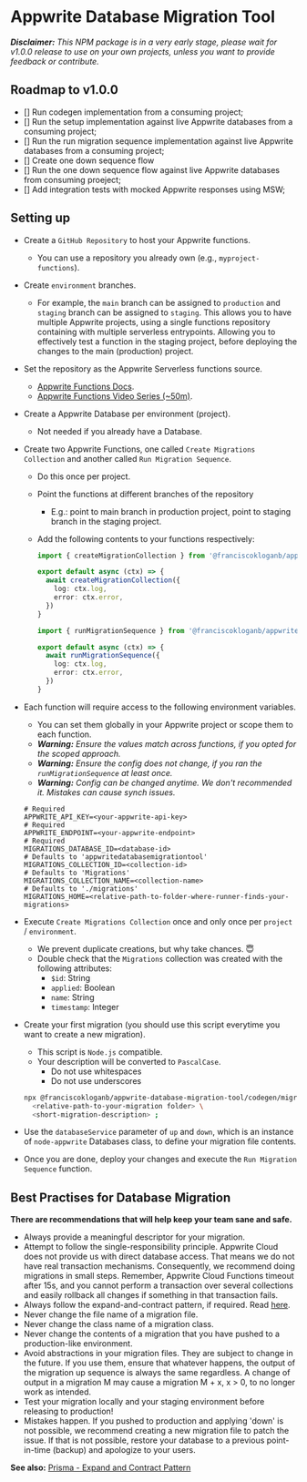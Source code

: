 # Appwrite Database Migration Tool

_**Disclaimer:** This NPM package is in a very early stage, please wait for v1.0.0 release to use on your own projects, unless you want to provide feedback or contribute._

## Roadmap to v1.0.0

- [] Run codegen implementation from a consuming project;
- [] Run the setup implementation against live Appwrite databases from a consuming project;
- [] Run the run migration sequence implementation against live Appwrite databases from a consuming project;
- [] Create one down sequence flow
- [] Run the one down sequence flow against live Appwrite databases from consuming proeject;
- [] Add integration tests with mocked Appwrite responses using MSW;

## Setting up

- Create a `GitHub Repository` to host your Appwrite functions.
  - You can use a repository you already own (e.g., `myproject-functions`).
- Create `environment` branches.
  - For example, the `main` branch can be assigned to `production` and `staging` branch can be
  assigned to `staging`. This allows you to have multiple Appwrite projects, using a single functions
  repository containing with multiple serverless entrypoints. Allowing you to effectively
  test a function in the staging project, before deploying the changes to the main (production)
  project.
- Set the repository as the Appwrite Serverless functions source.
  - [Appwrite Functions Docs](https://appwrite.io/docs/products/functions/deployment).
  - [Appwrite Functions Video Series (~50m)](https://www.youtube.com/watch?v=UAPt7VBL_T8).
- Create a Appwrite Database per environment (project).
  - Not needed if you already have a Database.
- Create two Appwrite Functions, one called `Create Migrations Collection` and another called
`Run Migration Sequence`.
  - Do this once per project.
  - Point the functions at different branches of the repository
    - E.g.: point to main branch in production project, point to staging branch in the staging project.
  - Add the following contents to your functions respectively:

    ```ts
    import { createMigrationCollection } from '@franciscokloganb/appwrite-database-migration-tool'

    export default async (ctx) => {
      await createMigrationCollection({
        log: ctx.log,
        error: ctx.error,
      })
    }
    ```

    ```ts
    import { runMigrationSequence } from '@franciscokloganb/appwrite-database-migration-tool'

    export default async (ctx) => {
      await runMigrationSequence({
        log: ctx.log,
        error: ctx.error,
      })
    }
    ```

- Each function will require access to the following environment variables.
  - You can set them globally in your Appwrite project or scope them to each function.
  - _**Warning:** Ensure the values match across functions, if you opted for the scoped approach._
  - _**Warning:** Ensure the config does not change, if you ran the `runMigrationSequence` at least once._
  - _**Warning:** Config can be changed anytime. We don't recommended it. Mistakes can cause synch issues._

  ```properties
  # Required
  APPWRITE_API_KEY=<your-appwrite-api-key>
  # Required
  APPWRITE_ENDPOINT=<your-appwrite-endpoint>
  # Required
  MIGRATIONS_DATABASE_ID=<database-id>
  # Defaults to 'appwritedatabasemigrationtool'
  MIGRATIONS_COLLECTION_ID=<collection-id>
  # Defaults to 'Migrations'
  MIGRATIONS_COLLECTION_NAME=<collection-name>
  # Defaults to './migrations'
  MIGRATIONS_HOME=<relative-path-to-folder-where-runner-finds-your-migrations>
  ```

- Execute `Create Migrations Collection` once and only once per `project` / `environment`.
  - We prevent duplicate creations, but why take chances. 😇
  - Double check that the `Migrations` collection was created with the following attributes:
    - `$id`: String
    - `applied`: Boolean
    - `name`: String
    - `timestamp`: Integer

- Create your first migration (you should use this script everytime you want to create a new migration).
  - This script is `Node.js` compatible.
  - Your description will be converted to `PascalCase`.
    - Do not use whitespaces
    - Do not use underscores

  ```bash
  npx @franciscokloganb/appwrite-database-migration-tool/codegen/migration.js \
    <relative-path-to-your-migration folder> \
    <short-migration-description> ;
  ```

- Use the `databaseService` parameter of `up` and `down`, which is an instance of `node-appwrite` Databases class, to define your migration file contents.
- Once you are done, deploy your changes and execute the `Run Migration Sequence` function.

## Best Practises for Database Migration

**There are recommendations that will help keep your team sane and safe.**

- Always provide a meaningful descriptor for your migration.
- Attempt to follow the single-responsibility principle. Appwrite Cloud does not provide us with direct database access. That means we do not have real transaction mechanisms. Consequently, we recommend doing migrations in small steps. Remember, Appwrite Cloud Functions timeout after 15s, and you cannot perform a transaction over several collections and easily rollback all changes if something in that transaction fails.
- Always follow the expand-and-contract pattern, if required. Read [here](https://www.prisma.io/dataguide/types/relational/expand-and-contract-pattern).
- Never change the file name of a migration file.
- Never change the class name of a migration class.
- Never change the contents of a migration that you have pushed to a production-like environment.
- Avoid abstractions in your migration files. They are subject to change in the future. If you use them, ensure that whatever happens, the output of the migration up sequence is always the same regardless. A change of output in a migration M may cause a migration M + x, x > 0, to no longer work as intended.
- Test your migration locally and your staging environment before releasing to production!
- Mistakes happen. If you pushed to production and applying 'down' is not possible, we recommend creating a new migration file to patch the issue. If that is not possible, restore your database to a previous point-in-time (backup) and apologize to your users.

**See also:** [Prisma - Expand and Contract Pattern](https://www.prisma.io/dataguide/types/relational/expand-and-contract-pattern)
